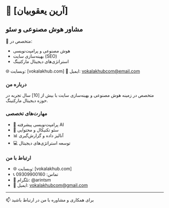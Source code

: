 # 👋 [آرین یعقوبیان]
## مشاور هوش مصنوعی و سئو

🔭 متخصص در:
- هوش مصنوعی و پرامپت‌نویسی
- بهینه‌سازی سایت (SEO)
- استراتژی‌های دیجیتال مارکتینگ

🌐 وبسایت: [vokalakhub.com]
📧 ایمیل: vokalakhubcom@email.com

### درباره من
متخصص در زمینه هوش مصنوعی و بهینه‌سازی سایت با بیش از [10] سال تجربه در حوزه دیجیتال مارکتینگ.

### مهارت‌های تخصصی
- 🤖 پرامپت‌نویسی پیشرفته AI
- 🎯 سئو تکنیکال و محتوایی
- 📊 آنالیز داده و گزارش‌گیری
- 💻 توسعه استراتژی‌های دیجیتال

### ارتباط با من
- 🌐 وبسایت: [vokalakhub.com]
- 📞 تماس: 09309900160
- 📱 تلگرام: @arintsm
- 📧 ایمیل: vokalakhubcom@gmail.com
---
📫 برای همکاری و مشاوره با من در ارتباط باشید
